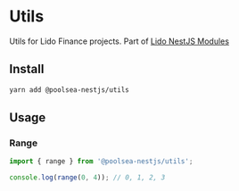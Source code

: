 # Utils

Utils for Lido Finance projects.
Part of [Lido NestJS Modules](https://github.com/lidofinance/lido-nestjs-modules/#readme)

## Install

```bash
yarn add @poolsea-nestjs/utils
```

## Usage

### Range

```ts
import { range } from '@poolsea-nestjs/utils';

console.log(range(0, 4)); // 0, 1, 2, 3
```
